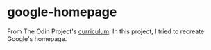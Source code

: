 # google-homepage
From The Odin Project's [curriculum](http://www.theodinproject.com/web-development-101/html-css).
In this project, I tried to recreate Google's homepage.
